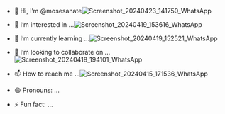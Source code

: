 - 👋 Hi, I’m @mosesanate![Screenshot_20240423_141750_WhatsApp](https://github.com/mosesanate/mosesanate/assets/168073187/068f30c3-5674-4ae5-be1b-afd93cdff8e2)

- 👀 I’m interested in ...![Screenshot_20240419_153616_WhatsApp](https://github.com/mosesanate/mosesanate/assets/168073187/3215a2a1-2226-4d77-91d3-18ba372123a3)

- 🌱 I’m currently learning ...![Screenshot_20240419_152521_WhatsApp](https://github.com/mosesanate/mosesanate/assets/168073187/584d4897-fb39-41f3-86cf-37d16150f643)

- 💞️ I’m looking to collaborate on ...![Screenshot_20240418_194101_WhatsApp](https://github.com/mosesanate/mosesanate/assets/168073187/2c69d661-4ce0-4276-92a0-55ba868f7fe4)

- 📫 How to reach me ...![Screenshot_20240415_171536_WhatsApp](https://github.com/mosesanate/mosesanate/assets/168073187/21cd986c-d905-4752-9c0b-e8216b853f31)

- 😄 Pronouns: ...
- ⚡ Fun fact: ...

<!---
mosesanate/mosesanate is a ✨ special ✨ repository because its `README.md` (this file) appears on your GitHub profile.
You can click the Preview link to take a look at your changes.
--->
